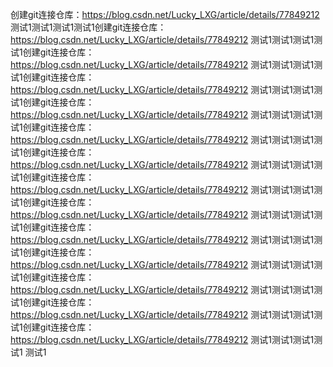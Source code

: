 创建git连接仓库：https://blog.csdn.net/Lucky_LXG/article/details/77849212
测试1测试1测试1测试1创建git连接仓库：https://blog.csdn.net/Lucky_LXG/article/details/77849212
测试1测试1测试1测试1创建git连接仓库：https://blog.csdn.net/Lucky_LXG/article/details/77849212
测试1测试1测试1测试1创建git连接仓库：https://blog.csdn.net/Lucky_LXG/article/details/77849212
测试1测试1测试1测试1创建git连接仓库：https://blog.csdn.net/Lucky_LXG/article/details/77849212
测试1测试1测试1测试1创建git连接仓库：https://blog.csdn.net/Lucky_LXG/article/details/77849212
测试1测试1测试1测试1创建git连接仓库：https://blog.csdn.net/Lucky_LXG/article/details/77849212
测试1测试1测试1测试1创建git连接仓库：https://blog.csdn.net/Lucky_LXG/article/details/77849212
测试1测试1测试1测试1创建git连接仓库：https://blog.csdn.net/Lucky_LXG/article/details/77849212
测试1测试1测试1测试1创建git连接仓库：https://blog.csdn.net/Lucky_LXG/article/details/77849212
测试1测试1测试1测试1创建git连接仓库：https://blog.csdn.net/Lucky_LXG/article/details/77849212
测试1测试1测试1测试1创建git连接仓库：https://blog.csdn.net/Lucky_LXG/article/details/77849212
测试1测试1测试1测试1创建git连接仓库：https://blog.csdn.net/Lucky_LXG/article/details/77849212
测试1测试1测试1测试1创建git连接仓库：https://blog.csdn.net/Lucky_LXG/article/details/77849212
测试1测试1测试1测试1
测试1
